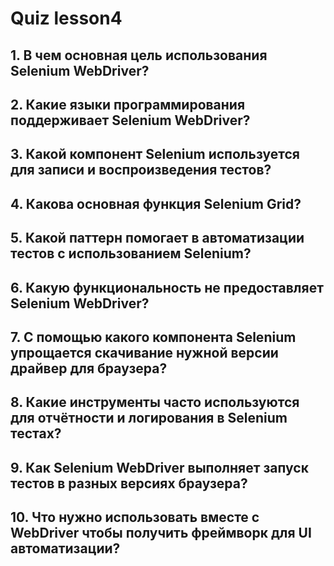 # Quiz lesson4

## 1. В чем основная цель использования Selenium WebDriver?
## 2. Какие языки программирования поддерживает Selenium WebDriver?
## 3. Какой компонент Selenium используется для записи и воспроизведения тестов?
## 4. Какова основная функция Selenium Grid?
## 5. Какой паттерн помогает в автоматизации тестов с использованием Selenium?
## 6. Какую функциональность не предоставляет Selenium WebDriver?
## 7. С помощью какого компонента Selenium упрощается скачивание нужной версии драйвер для браузера?
## 8. Какие инструменты часто используются для отчётности и логирования в Selenium тестах?
## 9. Как Selenium WebDriver выполняет запуск тестов в разных версиях браузера?
## 10. Что нужно использовать вместе с WebDriver чтобы получить фреймворк для UI автоматизации?